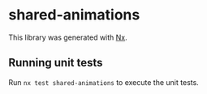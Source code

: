 # shared-animations

This library was generated with [Nx](https://nx.dev).

## Running unit tests

Run `nx test shared-animations` to execute the unit tests.
